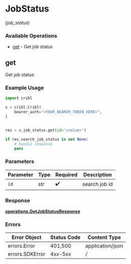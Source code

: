 # JobStatus
(*job_status*)

### Available Operations

* [get](#get) - Get job status

## get

Get job status

### Example Usage

```python
import cribl

s = cribl.Cribl(
    bearer_auth="<YOUR_BEARER_TOKEN_HERE>",
)


res = s.job_status.get(id='<value>')

if res.search_job_status is not None:
    # handle response
    pass

```

### Parameters

| Parameter          | Type               | Required           | Description        |
| ------------------ | ------------------ | ------------------ | ------------------ |
| `id`               | *str*              | :heavy_check_mark: | search job id      |


### Response

**[operations.GetJobStatusResponse](../../models/operations/getjobstatusresponse.md)**
### Errors

| Error Object     | Status Code      | Content Type     |
| ---------------- | ---------------- | ---------------- |
| errors.Error     | 401,500          | application/json |
| errors.SDKError  | 4xx-5xx          | */*              |
